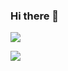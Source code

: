 ### Hi there 👋

<a href="naver.com" target="_blank"><img src="https://img.shields.io/badge/kil_hy_in-#E4405F?style=flat-square&logo=Instagram&logoColor=white"/></a>

<a href="[naver.com]" target="_blank"><img src="https://img.shields.io/badge/[kil_hy_in]-[E4405F]?style=flat-square&logo=[ Instagram]&logoColor=white"/></a>
